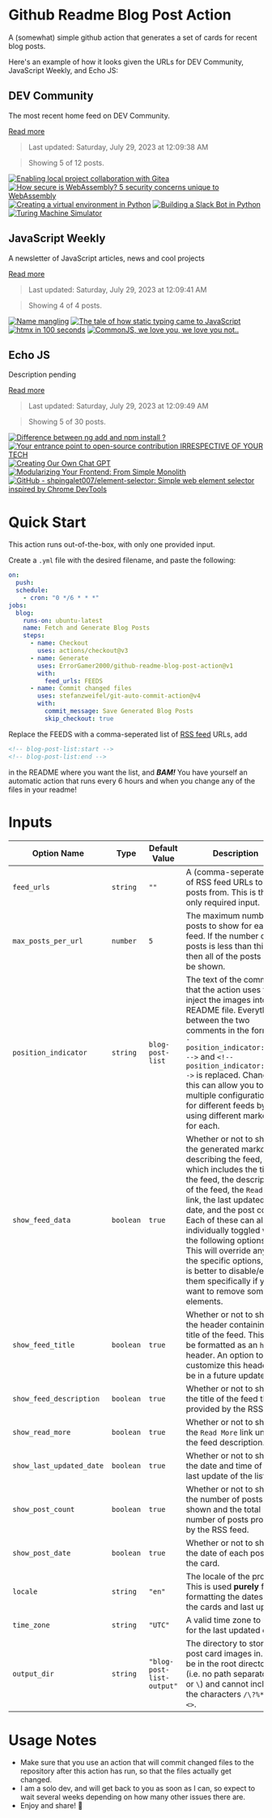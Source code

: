 # Github Readme Blog Post Action

A (somewhat) simple github action that generates a set of cards for recent blog posts.

Here's an example of how it looks given the URLs for DEV Community, JavaScript Weekly, and Echo JS:

<!-- post-list:start -->
## DEV Community

The most recent home feed on DEV Community.

[Read more](https://dev.to)
> Last updated: Saturday, July 29, 2023 at 12:09:38 AM

> Showing 5 of 12 posts.

[![Enabling local project collaboration with Gitea](https://raw.githubusercontent.com/ErrorGamer2000/github-readme-blog-post-action/main/generated_files/DEV_Community/Enabling_local_project_collaboration_with_Gitea.svg)](https://dev.to/donaldsebleung/enabling-local-project-collaboration-with-gitea-nog)
[![How secure is WebAssembly? 5 security concerns unique to WebAssembly](https://raw.githubusercontent.com/ErrorGamer2000/github-readme-blog-post-action/main/generated_files/DEV_Community/How_secure_is_WebAssembly__5_security_concerns_unique_to_WebAssembly.svg)](https://dev.to/snyk/how-secure-is-webassembly-5-security-concerns-unique-to-webassembly-48gl)
[![Creating a virtual environment in Python](https://raw.githubusercontent.com/ErrorGamer2000/github-readme-blog-post-action/main/generated_files/DEV_Community/Creating_a_virtual_environment_in_Python.svg)](https://dev.to/techwriterjohn/creating-a-virtual-environment-in-python-j3)
[![Building a Slack Bot in Python](https://raw.githubusercontent.com/ErrorGamer2000/github-readme-blog-post-action/main/generated_files/DEV_Community/Building_a_Slack_Bot_in_Python.svg)](https://dev.to/haszankauna/building-a-slack-bot-in-python-146d)
[![Turing Machine Simulator](https://raw.githubusercontent.com/ErrorGamer2000/github-readme-blog-post-action/main/generated_files/DEV_Community/Turing_Machine_Simulator.svg)](https://dev.to/waynechoidev/turing-machine-simulator-5in)


## JavaScript Weekly

A newsletter of JavaScript articles, news and cool projects

[Read more](https://javascriptweekly.com/)
> Last updated: Saturday, July 29, 2023 at 12:09:41 AM

> Showing 4 of 4 posts.

[![Name mangling](https://raw.githubusercontent.com/ErrorGamer2000/github-readme-blog-post-action/main/generated_files/JavaScript_Weekly/Name_mangling.svg)](https://javascriptweekly.com/issues/649)
[![The tale of how static typing came to JavaScript](https://raw.githubusercontent.com/ErrorGamer2000/github-readme-blog-post-action/main/generated_files/JavaScript_Weekly/The_tale_of_how_static_typing_came_to_JavaScript.svg)](https://javascriptweekly.com/issues/648)
[![htmx in 100 seconds](https://raw.githubusercontent.com/ErrorGamer2000/github-readme-blog-post-action/main/generated_files/JavaScript_Weekly/htmx_in_100_seconds.svg)](https://javascriptweekly.com/issues/647)
[![CommonJS, we love you, we love you not..](https://raw.githubusercontent.com/ErrorGamer2000/github-readme-blog-post-action/main/generated_files/JavaScript_Weekly/CommonJS__we_love_you__we_love_you_not...svg)](https://javascriptweekly.com/issues/646)


## Echo JS

Description pending

[Read more](
http://www.echojs.com
)
> Last updated: Saturday, July 29, 2023 at 12:09:49 AM

> Showing 5 of 30 posts.

[![Difference between ng add and npm install ?](https://raw.githubusercontent.com/ErrorGamer2000/github-readme-blog-post-action/main/generated_files/_Echo_JS_/Difference_between_ng_add_and_npm_install__.svg)](https://frontendinterviewquestions.medium.com/difference-between-ng-add-and-npm-install-1c49a187ad2)
[![
Your entrance point to open-source contribution IRRESPECTIVE OF YOUR TECH
](https://raw.githubusercontent.com/ErrorGamer2000/github-readme-blog-post-action/main/generated_files/_Echo_JS_/_Your_entrance_point_to_open-source_contribution_IRRESPECTIVE_OF_YOUR_TECH_.svg)](
https://devoss.tech
)
[![Creating Our Own Chat GPT](https://raw.githubusercontent.com/ErrorGamer2000/github-readme-blog-post-action/main/generated_files/_Echo_JS_/Creating_Our_Own_Chat_GPT.svg)](https://soshace.com/creating-our-own-chat-gpt/)
[![Modularizing Your Frontend: From Simple Monolith](https://raw.githubusercontent.com/ErrorGamer2000/github-readme-blog-post-action/main/generated_files/_Echo_JS_/Modularizing_Your_Frontend__From_Simple_Monolith.svg)](https://okhivrych.io/my-talk-at-the-cityjs-london-micro-frontends-summit)
[![GitHub - shpingalet007/element-selector: Simple web element selector inspired by Chrome DevTools](https://raw.githubusercontent.com/ErrorGamer2000/github-readme-blog-post-action/main/generated_files/_Echo_JS_/GitHub_-_shpingalet007_element-selector__Simple_web_element_selector_inspired_by_Chrome_DevTools.svg)](https://github.com/shpingalet007/element-selector)


<!-- post-list:end -->

# Quick Start

This action runs out-of-the-box, with only one provided input.

Create a `.yml` file with the desired filename, and paste the following:

```yml
on:
  push:
  schedule:
    - cron: "0 */6 * * *"
jobs:
  blog:
    runs-on: ubuntu-latest
    name: Fetch and Generate Blog Posts
    steps:
      - name: Checkout
        uses: actions/checkout@v3
      - name: Generate
        uses: ErrorGamer2000/github-readme-blog-post-action@v1
        with:
          feed_urls: FEEDS
      - name: Commit changed files
        uses: stefanzweifel/git-auto-commit-action@v4
        with:
          commit_message: Save Generated Blog Posts
          skip_checkout: true
```

Replace the FEEDS with a comma-seperated list of [RSS feed](https://rss.com/blog/how-do-rss-feeds-work/) URLs, add

```md
<!-- blog-post-list:start -->
<!-- blog-post-list:end -->
```

in the README where you want the list, and **_BAM!_** You have yourself an automatic action that runs every 6 hours and when you change any of the files in your readme!

# Inputs

<table>
  <thead>
    <tr>
      <th>Option Name</th>
      <th>Type</th>
      <th>Default Value</th>
      <th>Description</th>
    </tr>
  </thead>
  <tbody>
    <tr>
      <td><code>feed_urls</code></td>
      <td><code>string</code></td>
      <td><code>""</code></td>
      <td>A (comma-seperated) list of RSS feed URLs to load posts from. This is the only required input.</td>
    </tr>
    <tr>
      <td><code>max_posts_per_url</code></td>
      <td><code>number</code></td>
      <td><code>5</code></td>
      <td>The maximum number of posts to show for each feed. If the number of posts is less than this, then all of the posts will be shown.</td>
    </tr>
    <tr>
      <td><code>position_indicator</code></td>
      <td><code>string</code></td>
      <td><code>blog-post-list</code></td>
      <td>The text of the comments that the action uses to inject the images into the README file. Everything between the two comments in the form <code>&lt;!-- position_indicator:start --&gt;</code> and <code>&lt;!-- position_indicator:end --&gt;</code> is replaced. Changing this can allow you to use multiple configurations for different feeds by using different markers for each.</td>
    </tr>
    <tr>
      <td><code>show_feed_data</code></td>
      <td><code>boolean</code></td>
      <td><code>true</code></td>
      <td>Whether or not to show the generated markdown describing the feed, which includes the title of the feed, the description of the feed, the <code>Read More</code> link, the last updated date, and the post count. Each of these can also be individually toggled with the following options. This will override any of the specific options, so it is better to disable/enable them specifically if you want to remove some elements.</td>
    </tr>
    <tr>
      <td><code>show_feed_title</code></td>
      <td><code>boolean</code></td>
      <td><code>true</code></td>
      <td>Whether or not to show the header containing the title of the feed. This will be formatted as an <code>h2</code> header. An option to customize this header will be in a future update.</td>
    </tr>
    <tr>
      <td><code>show_feed_description</code></td>
      <td><code>boolean</code></td>
      <td><code>true</code></td>
      <td>Whether or not to show the title of the feed that is provided by the RSS feed.</td>
    </tr>
    <tr>
      <td><code>show_read_more</code></td>
      <td><code>boolean</code></td>
      <td><code>true</code></td>
      <td>Whether or not to show the <code>Read More</code> link under the feed description.</td>
    </tr>
    <tr>
      <td><code>show_last_updated_date</code></td>
      <td><code>boolean</code></td>
      <td><code>true</code></td>
      <td>Whether or not to show the date and time of the last update of the list.</td>
    </tr>
    <tr>
      <td><code>show_post_count</code></td>
      <td><code>boolean</code></td>
      <td><code>true</code></td>
      <td>Whether or not to show the number of posts shown and the total number of posts provided by the RSS feed.</td>
    </tr>
    <tr>
      <td><code>show_post_date</code></td>
      <td><code>boolean</code></td>
      <td><code>true</code></td>
      <td>Whether or not to show the date of each post on the card.</td>
    </tr>
    <tr>
      <td><code>locale</code></td>
      <td><code>string</code></td>
      <td><code>"en"</code></td>
      <td>The locale of the project. This is used <strong>purely</strong> for formatting the dates of the cards and last update.</td>
    </tr>
    <tr>
      <td><code>time_zone</code></td>
      <td><code>string</code></td>
      <td><code>"UTC"</code></td>
      <td>A valid time zone to use for the last updated date.</td>
    </tr>
    <tr>
      <td><code>output_dir</code></td>
      <td><code>string</code></td>
      <td><code>"blog-post-list-output"</code></td>
      <td>The directory to store the post card images in. Must be in the root directory (i.e. no path separators <code>/</code> or <code>\</code>) and cannot include the characters <code>/\?%*:|"&lt;&gt;</code>.</td>
    </tr>
<!--
    <tr>
      <td><code></code></td>
      <td><cde></cde></td>
      <td><code></code></td>
      <td></td>
    </tr>
-->
  </tbody>
</table>

# Usage Notes

- Make sure that you use an action that will commit changed files to the repository after this action has run, so that the files actually get changed.
- I am a solo dev, and will get back to you as soon as I can, so expect to wait several weeks depending on how many other issues there are.
- Enjoy and share! 🤗
